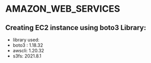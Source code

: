 # AMAZON_WEB_SERVICES

## Creating EC2 instance using boto3 Library:
* library used:
* boto3 : 1.18.32
* awscli: 1.20.32
* s3fs: 2021.8.1
